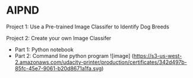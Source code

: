 # AIPND

Project 1: Use a Pre-trained Image Classifer to Identify Dog Breeds

Project 2: Create your own Image Classifer
- Part 1: Python notebook
- Part 2: Command line python program
![image] (https://s3-us-west-2.amazonaws.com/udacity-printer/production/certificates/342d497b-85fc-45e7-9061-b20d8671a1fa.svg)
